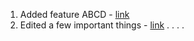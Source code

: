 1. Added feature ABCD - [link](github.com)
2. Edited a few important things - [link](github.com)
.
.
.
.
